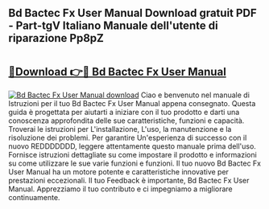 ## Bd Bactec Fx User Manual Download gratuit PDF - Part-tgV Italiano Manuale dell'utente di riparazione Pp8pZ

# <h2><a href="http://df9zuml.blite.top/?on=Bd+Bactec+Fx+User+Manual">🔗Download 👉🔴 Bd Bactec Fx User Manual</a></h2>

[![Bd Bactec Fx User Manual download](https://i.imgur.com/lujVjoI.png)](http://df9zuml.blite.top/?on=Bd+Bactec+Fx+User+Manual)
Ciao e benvenuto nel manuale di Istruzioni per il tuo Bd Bactec Fx User Manual appena consegnato. Questa guida è progettata per aiutarti a iniziare con il tuo prodotto e darti una conoscenza approfondita delle sue caratteristiche, funzioni e capacità. Troverai le istruzioni per L'installazione, L'uso, la manutenzione e la risoluzione dei problemi. Per garantire Un'esperienza di successo con il nuovo REDDDDDDD, leggere attentamente questo manuale prima dell'uso. Fornisce istruzioni dettagliate su come impostare il prodotto e informazioni su come utilizzare le sue varie funzioni e funzioni. Il tuo nuovo Bd Bactec Fx User Manual ha un motore potente e caratteristiche innovative per prestazioni eccezionali. Il tuo Feedback è importante, Bd Bactec Fx User Manual. Apprezziamo il tuo contributo e ci impegniamo a migliorare continuamente.
